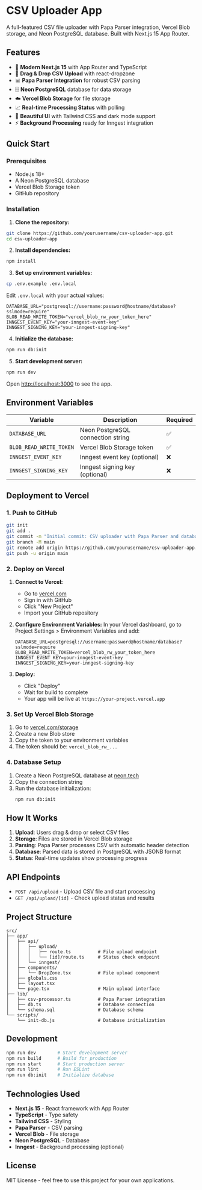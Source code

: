 # CSV Uploader App

A full-featured CSV file uploader with Papa Parser integration, Vercel Blob storage, and Neon PostgreSQL database. Built with Next.js 15 App Router.

## Features

- 🚀 **Modern Next.js 15** with App Router and TypeScript
- 📁 **Drag & Drop CSV Upload** with react-dropzone
- 📊 **Papa Parser Integration** for robust CSV parsing
- 🗄️ **Neon PostgreSQL** database for data storage
- ☁️ **Vercel Blob Storage** for file storage
- 📈 **Real-time Processing Status** with polling
- 🎨 **Beautiful UI** with Tailwind CSS and dark mode support
- ⚡ **Background Processing** ready for Inngest integration

## Quick Start

### Prerequisites

- Node.js 18+
- A Neon PostgreSQL database
- Vercel Blob Storage token
- GitHub repository

### Installation

1. **Clone the repository:**
```bash
git clone https://github.com/yourusername/csv-uploader-app.git
cd csv-uploader-app
```

2. **Install dependencies:**
```bash
npm install
```

3. **Set up environment variables:**
```bash
cp .env.example .env.local
```

Edit `.env.local` with your actual values:
```env
DATABASE_URL="postgresql://username:password@hostname/database?sslmode=require"
BLOB_READ_WRITE_TOKEN="vercel_blob_rw_your_token_here"
INNGEST_EVENT_KEY="your-inngest-event-key"
INNGEST_SIGNING_KEY="your-inngest-signing-key"
```

4. **Initialize the database:**
```bash
npm run db:init
```

5. **Start development server:**
```bash
npm run dev
```

Open [http://localhost:3000](http://localhost:3000) to see the app.

## Environment Variables

| Variable | Description | Required |
|----------|-------------|----------|
| `DATABASE_URL` | Neon PostgreSQL connection string | ✅ |
| `BLOB_READ_WRITE_TOKEN` | Vercel Blob Storage token | ✅ |
| `INNGEST_EVENT_KEY` | Inngest event key (optional) | ❌ |
| `INNGEST_SIGNING_KEY` | Inngest signing key (optional) | ❌ |

## Deployment to Vercel

### 1. Push to GitHub

```bash
git init
git add .
git commit -m "Initial commit: CSV uploader with Papa Parser and database"
git branch -M main
git remote add origin https://github.com/yourusername/csv-uploader-app.git
git push -u origin main
```

### 2. Deploy on Vercel

1. **Connect to Vercel:**
   - Go to [vercel.com](https://vercel.com)
   - Sign in with GitHub
   - Click "New Project"
   - Import your GitHub repository

2. **Configure Environment Variables:**
   In your Vercel dashboard, go to Project Settings > Environment Variables and add:

   ```
   DATABASE_URL=postgresql://username:password@hostname/database?sslmode=require
   BLOB_READ_WRITE_TOKEN=vercel_blob_rw_your_token_here
   INNGEST_EVENT_KEY=your-inngest-event-key
   INNGEST_SIGNING_KEY=your-inngest-signing-key
   ```

3. **Deploy:**
   - Click "Deploy"
   - Wait for build to complete
   - Your app will be live at `https://your-project.vercel.app`

### 3. Set Up Vercel Blob Storage

1. Go to [vercel.com/storage](https://vercel.com/storage)
2. Create a new Blob store
3. Copy the token to your environment variables
4. The token should be: `vercel_blob_rw_...`

### 4. Database Setup

1. Create a Neon PostgreSQL database at [neon.tech](https://neon.tech)
2. Copy the connection string
3. Run the database initialization:
   ```bash
   npm run db:init
   ```

## How It Works

1. **Upload**: Users drag & drop or select CSV files
2. **Storage**: Files are stored in Vercel Blob storage
3. **Parsing**: Papa Parser processes CSV with automatic header detection
4. **Database**: Parsed data is stored in PostgreSQL with JSONB format
5. **Status**: Real-time updates show processing progress

## API Endpoints

- `POST /api/upload` - Upload CSV file and start processing
- `GET /api/upload/[id]` - Check upload status and results

## Project Structure

```
src/
├── app/
│   ├── api/
│   │   ├── upload/
│   │   │   ├── route.ts          # File upload endpoint
│   │   │   └── [id]/route.ts     # Status check endpoint
│   │   └── inngest/
│   ├── components/
│   │   └── DropZone.tsx          # File upload component
│   ├── globals.css
│   ├── layout.tsx
│   └── page.tsx                  # Main upload interface
├── lib/
│   ├── csv-processor.ts          # Papa Parser integration
│   ├── db.ts                     # Database connection
│   └── schema.sql                # Database schema
└── scripts/
    └── init-db.js                # Database initialization
```

## Development

```bash
npm run dev        # Start development server
npm run build      # Build for production
npm run start      # Start production server
npm run lint       # Run ESLint
npm run db:init    # Initialize database
```

## Technologies Used

- **Next.js 15** - React framework with App Router
- **TypeScript** - Type safety
- **Tailwind CSS** - Styling
- **Papa Parser** - CSV parsing
- **Vercel Blob** - File storage
- **Neon PostgreSQL** - Database
- **Inngest** - Background processing (optional)

## License

MIT License - feel free to use this project for your own applications.
